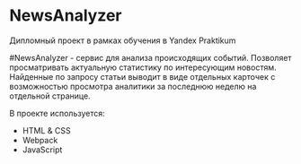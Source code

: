 # NewsAnalyzer
Дипломный проект в рамках обучения в Yandex Praktikum

#NewsAnalyzer - сервис для анализа происходящих событий. Позволяет просматривать актуальную статистику по интересующим новостям. 
Найденные по запросу статьи выводит в виде отдельных карточек с возможностью просмотра аналитики за последнюю неделю на отдельной странице. 

В проекте используется:
- HTML & CSS
- Webpack
- JavaScript
